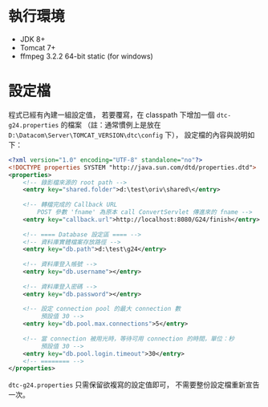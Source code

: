 執行環境
========

* JDK 8+
* Tomcat 7+
* ffmpeg 3.2.2 64-bit static (for windows) 


設定檔
======

程式已經有內建一組設定值，
若要覆寫，在 classpath 下增加一個 `dtc-g24.properties` 的檔案
（註：通常慣例上是放在 `D:\Datacom\Server\TOMCAT_VERSION\dtc\config` 下），
設定檔的內容與說明如下：

```XML
<?xml version="1.0" encoding="UTF-8" standalone="no"?>
<!DOCTYPE properties SYSTEM "http://java.sun.com/dtd/properties.dtd">
<properties>
	<!-- 錄影檔來源的 root path -->
	<entry key="shared.folder">d:\test\oriv\shared\</entry>
	
	<!-- 轉檔完成的 Callback URL
		POST 參數 'fname' 為原本 call ConvertServlet 傳進來的 fname -->
	<entry key="callback.url">http://localhost:8080/G24/finish</entry>
	
	<!-- ==== Database 設定區 ==== -->
	<!-- 資料庫實體檔案存放路徑 -->
	<entry key="db.path">d:\test\g24</entry>
	
	<!-- 資料庫登入帳號 -->
	<entry key="db.username"></entry>
	
	<!-- 資料庫登入密碼 -->
	<entry key="db.password"></entry>
	
	<!-- 設定 connection pool 的最大 connection 數
		 預設值 30 -->
	<entry key="db.pool.max.connections">5</entry>
	
	<!-- 當 connection 被用光時，等待可用 connection 的時間，單位：秒 
		 預設值 30 -->
	<entry key="db.pool.login.timeout">30</entry>
	<!-- ======== -->
</properties>
```

`dtc-g24.properties` 只需保留欲複寫的設定值即可，
不需要整份設定檔重新宣告一次。